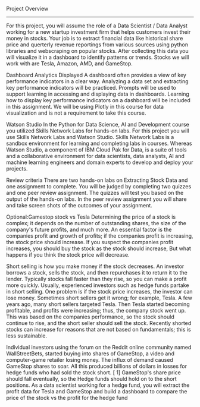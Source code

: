 Project Overview
________________________________________
For this project, you will assume the role of a Data Scientist / Data Analyst working for a new startup investment firm that helps customers invest their money in stocks. Your job is to extract financial data like historical share price and querterly revenue reportings from various sources using python libraries and webscraping on popular stocks. After collecting this data you will visualize it in a dashboard to identify patterns or trends. Stocks we will work with are Tesla, Amazon, AMD, and GameStop.

Dashboard Analytics Displayed
A dashboard often provides a view of key performance indicators in a clear way. Analyzing a data set and extracting key performance indicators will be practiced. Prompts will be used to support learning in accessing and displaying data in dashboards. Learning how to display key performance indicators on a dashboard will be included in this assignment. We will be using Plotly in this course for data visualization and is not a requirement to take this course.

Watson Studio
In the Python for Data Science, AI and Development course you utilized Skills Network Labs for hands-on labs.
For this project you will use Skills Network Labs and Watson Studio. Skills Network Labs is a sandbox environment for learning and completing labs in courses. Whereas Watson Studio, a component of IBM Cloud Pak for Data, is a suite of tools and a collaborative environment for data scientists, data analysts, AI and machine learning engineers and domain experts to develop and deploy your projects.

Review criteria
There are two hands-on labs on Extracting Stock Data and one assignment to complete. You will be judged by completing two quizzes and one peer review assignment. The quizzes will test you based on the output of the hands-on labs. In the peer review assignment you will share and take screen shots of the outcomes of your assignment.

Optional:Gamestop stock vs Tesla
Determining the price of a stock is complex; it depends on the number of outstanding shares, the size of the company's future profits, and much more. An essential factor is the companies profit and growth of profits; if the companies profit is increasing, the stock price should increase. If you suspect the companies profit increases, you should buy the stock as the stock should increase, But what happens if you think the stock price will decrease. 

Short selling is how you make money if the stock decreases. An investor borrows a stock, sells the stock, and then repurchases it to return it to the lender. Typically stocks fall faster than they rise, so you can make a profit more quickly. Usually, experienced investors such as hedge funds partake in short selling. One problem is if the stock price increases, the investor can lose money.
Sometimes short sellers get it wrong; for example, Tesla. A few years ago, many short sellers targeted Tesla. Then Tesla started becoming profitable, and profits were increasing; thus, the company stock went up. This was based on the companies performance, so the stock should continue to rise, and the short seller should sell the stock. Recently shorted stocks can increase for reasons that are not based on fundamentals; this is less sustainable. 

Individual investors using the forum on the Reddit online community named WallStreetBets, started buying into shares of GameStop, a video and computer-game retailer losing money. The influx of demand caused GameStop shares to soar. All this produced billions of dollars in losses for hedge funds who had sold the stock short. [ 1] GameStop's share price should fall eventually, so the Hedge funds should hold on to the short positions. As a data scientist working for a hedge fund, you will extract the profit data for Tesla and GameStop and build a dashboard to compare the price of the stock vs the profit for the hedge fund
